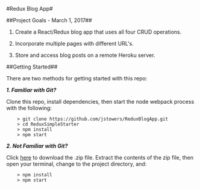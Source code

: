 #Redux Blog App#

##Project Goals - March 1, 2017##

1.  Create a React/Redux blog app that uses all four CRUD operations.

2.  Incorporate multiple pages with different URL's.

3.  Store and access blog posts on a remote Heroku server.

##Getting Started##

There are two methods for getting started with this repo:

***1.  Familiar with Git?***

Clone this repo, install dependencies, then start the node webpack process with the following:

```
	> git clone https://github.com/jstowers/ReduxBlogApp.git
	> cd ReduxSimpleStarter
	> npm install
	> npm start
```

***2.  Not Familiar with Git?***

Click [here](https://github.com/jstowers/ReduxBlogApp/archive/master.zip) to download the .zip file.  Extract the contents of the zip file, then open your terminal, change to the project directory, and:

```
	> npm install
	> npm start
```
